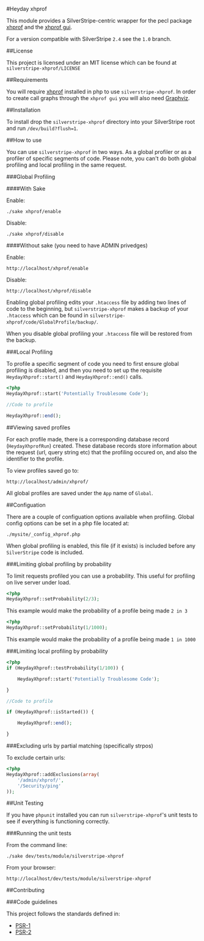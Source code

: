 #Heyday xhprof

This module provides a SilverStripe-centric wrapper for the pecl package [xhprof](http://pecl.php.net/package/xhprof) and the [xhprof gui](https://github.com/facebook/xhprof).

For a version compatible with SilverStripe `2.4` see the `1.0` branch.

##License

This project is licensed under an MIT license which can be found at `silverstripe-xhprof/LICENSE`

##Requirements

You will require [xhprof](http://pecl.php.net/package/xhprof) installed in php to use `silverstripe-xhprof`. In order to create call graphs through the `xhprof gui` you will also need [Graphviz](http://www.graphviz.org/).

##Installation

To install drop the `silverstripe-xhprof` directory into your SilverStripe root and run `/dev/build?flush=1`.

##How to use

You can use `silverstripe-xhprof` in two ways. As a global profiler or as a profiler of specific segments of code. Please note, you can't do both global profiling and local profiling in the same request.

###Global Profiling

####With Sake

Enable:

	./sake xhprof/enable

Disable:

	./sake xhprof/disable

####Without sake (you need to have ADMIN privedges)

Enable:

	http://localhost/xhprof/enable

Disable:

	http://localhost/xhprof/disable

Enabling global profiling edits your `.htaccess` file by adding two lines of code to the beginning, but `silverstripe-xhprof` makes a backup of your `.htaccess` which can be found in `silverstripe-xhprof/code/GlobalProfile/backup/`.

When you disable global profiling your `.htaccess` file will be restored from the backup.

###Local Profiling

To profile a specific segment of code you need to first ensure global profiling is disabled, and then you need to set up the requisite `HeydayXhprof::start()` and `HeydayXhprof::end()` calls.

```php
<?php
HeydayXhprof::start('Potentially Troublesome Code');

//Code to profile

HeydayXhprof::end();
```

##Viewing saved profiles

For each profile made, there is a corresponding database record (`HeydayXhprofRun`) created. These database records store information about the request (url, query string etc) that the profiling occured on, and also the identifier to the profile.

To view profiles saved go to:

	http://localhost/admin/xhprof/

All global profiles are saved under the `App` name of `Global`.

##Configuation

There are a couple of configuation options available when profiling. Global config options can be set in a php file located at:

	./mysite/_config_xhprof.php

When global profiling is enabled, this file (if it exists) is included before any `SilverStripe` code is included.

###Limiting global profiling by probability

To limit requests profiled you can use a probability. This useful for profiling on live server under load.
```php
<?php
HeydayXhprof::setProbability(2/3);
```

This example would make the probability of a profile being made `2 in 3`
```php
<?php
HeydayXhprof::setProbability(1/1000);
```

This example would make the probability of a profile being made `1 in 1000`

###Limiting local profiling by probability
```php
<?php
if (HeydayXhprof::testProbability(1/100)) {

	HeydayXhprof::start('Potentially Troublesome Code');

}

//Code to profile

if (HeydayXhprof::isStarted()) {

	HeydayXhprof::end();

}
```
###Excluding urls by partial matching (specifically strpos)

To exclude certain urls:
```php
<?php
HeydayXhprof::addExclusions(array(
	'/admin/xhprof/',
	'/Security/ping'
));
```

##Unit Testing

If you have `phpunit` installed you can run `silverstripe-xhprof`'s unit tests to see if everything is functioning correctly.

###Running the unit tests

From the command line:

	./sake dev/tests/module/silverstripe-xhprof


From your browser:

	http://localhost/dev/tests/module/silverstripe-xhprof

##Contributing

###Code guidelines

This project follows the standards defined in:

* [PSR-1](https://github.com/pmjones/fig-standards/blob/psr-1-style-guide/proposed/PSR-1-basic.md)
* [PSR-2](https://github.com/pmjones/fig-standards/blob/psr-1-style-guide/proposed/PSR-2-advanced.md)
